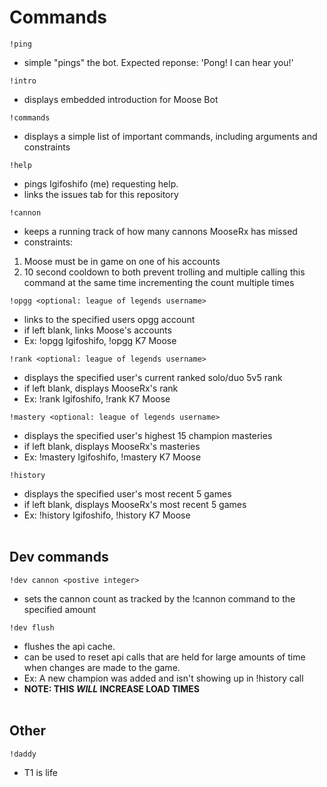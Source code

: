 # Commands

```
!ping
```
- simple "pings" the bot. Expected reponse: 'Pong! I can hear you!'
```
!intro
```
- displays embedded introduction for Moose Bot
```
!commands
```
- displays a simple list of important commands, including arguments and constraints
```
!help
```
- pings Igifoshifo (me) requesting help. 
- links the issues tab for this repository
```
!cannon
```
- keeps a running track of how many cannons MooseRx has missed
- constraints:
1. Moose must be in game on one of his accounts
2. 10 second cooldown to both prevent trolling and multiple calling this command at the same time incrementing the count multiple times
```
!opgg <optional: league of legends username>
```
- links to the specified users opgg account
- if left blank, links Moose's accounts
- Ex: !opgg Igifoshifo, !opgg K7 Moose
```
!rank <optional: league of legends username>
```
- displays the specified user's current ranked solo/duo 5v5 rank
- if left blank, displays MooseRx's rank
- Ex: !rank Igifoshifo, !rank K7 Moose
```
!mastery <optional: league of legends username>
```
- displays the specified user's highest 15 champion masteries
- if left blank, displays MooseRx's masteries
- Ex: !mastery Igifoshifo, !mastery K7 Moose
```
!history
```
- displays the specified user's most recent 5 games
- if left blank, displays MooseRx's most recent 5 games
- Ex: !history Igifoshifo, !history K7 Moose
<br><br>
## Dev commands
```
!dev cannon <postive integer>
```
- sets the cannon count as tracked by the !cannon command to the specified amount
```
!dev flush
```
- flushes the api cache. 
- can be used to reset api calls that are held for large amounts of time when changes are made to the game.
- Ex: A new champion was added and isn't showing up in !history call
- **NOTE: THIS *WILL* INCREASE LOAD TIMES**
<br><br>
## Other
```
!daddy
```
- T1 is life
